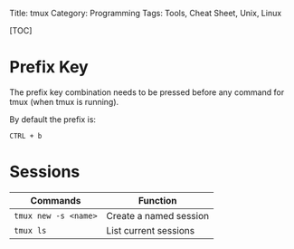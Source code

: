 Title: tmux
Category: Programming
Tags: Tools, Cheat Sheet, Unix, Linux

[TOC]

# Prefix Key

The prefix key combination needs to be pressed before any command for tmux (when tmux is running).

By default the prefix is:

`CTRL + b`


# Sessions

| Commands             | Function               |
|----------------------|------------------------|
| `tmux new -s <name>` | Create a named session |
| `tmux ls`            | List current sessions  |
